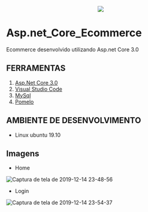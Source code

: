 <p align="center">
   <img src="https://miro.medium.com/max/822/1*Voh7k0_lP6wMJEApsqfKnA.png"/>
<p/>

# Asp.net_Core_Ecommerce
Ecommerce desenvolvido utilizando Asp.net Core 3.0

## FERRAMENTAS
1. [Asp.Net Core 3.0](https://dotnet.microsoft.com/download/dotnet-core/3.0)
2. [Visual Studio Code](https://code.visualstudio.com/)
3. [MySql](https://www.mysql.com/)
4. [Pomelo](https://www.nuget.org/packages/Pomelo.EntityFrameworkCore.MySql/)

## AMBIENTE DE DESENVOLVIMENTO
* Linux ubuntu 19.10

## Imagens

* Home

![Captura de tela de 2019-12-14 23-48-56](https://user-images.githubusercontent.com/43616381/71051343-cc670980-2126-11ea-8ee3-37b41644093c.png)

* Login

![Captura de tela de 2019-12-14 23-54-37](https://user-images.githubusercontent.com/43616381/71051559-8199c180-2127-11ea-92d4-0119bf6ade97.png)

